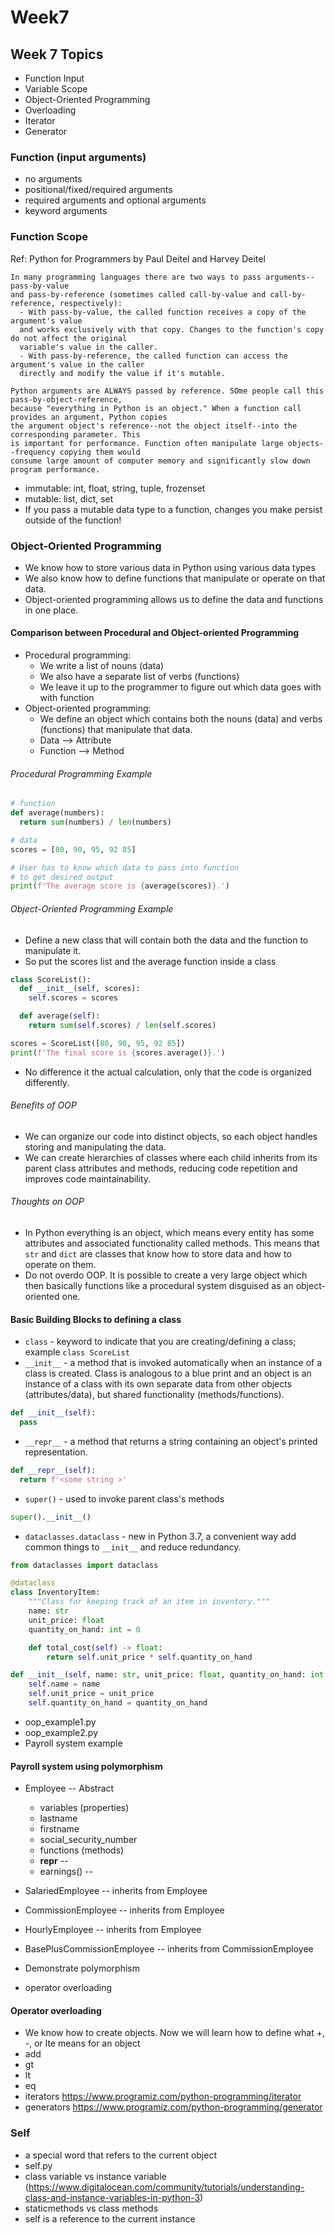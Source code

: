 # Week7

## Week 7 Topics
- Function Input 
- Variable Scope
- Object-Oriented Programming
- Overloading
- Iterator
- Generator


### Function (input arguments)
- no arguments
- positional/fixed/required arguments
- required arguments and optional arguments
- keyword arguments 

### Function Scope
Ref: Python for Programmers by Paul Deitel and Harvey Deitel
```
In many programming languages there are two ways to pass arguments--pass-by-value
and pass-by-reference (sometimes called call-by-value and call-by-reference, respectively):
  - With pass-by-value, the called function receives a copy of the argument's value 
  and works exclusively with that copy. Changes to the function's copy do not affect the original
  variable's value in the caller.
  - With pass-by-reference, the called function can access the argument's value in the caller
  directly and modify the value if it's mutable. 

Python arguments are ALWAYS passed by reference. SOme people call this pass-by-object-reference, 
because "everything in Python is an object." When a function call provides an argument, Python copies
the argument object's reference--not the object itself--into the corresponding parameter. This
is important for performance. Function often manipulate large objects--frequency copying them would
consume large amount of computer memory and significantly slow down program performance. 

```

- immutable: int, float, string, tuple, frozenset
- mutable: list, dict, set
- If you pass a mutable data type to a function, changes you make persist outside of the function!


### Object-Oriented Programming
- We know how to store various data in Python using various data types  
- We also know how to define functions that manipulate
or operate on that data. 
- Object-oriented programming allows us to define
the data and functions in one place.

#### Comparison between Procedural and Object-oriented Programming
- Procedural programming:
  - We write a list of nouns (data)
  - We also have a separate list of verbs (functions)
  - We leave it up to the programmer to figure out which 
  data goes with with function
- Object-oriented programming:
  - We define an object which contains both the nouns (data) and verbs (functions) that manipulate that data. 
  - Data --> Attribute
  - Function --> Method 


###### Procedural Programming Example

```python
# function 
def average(numbers): 
  return sum(numbers) / len(numbers)

# data
scores = [80, 90, 95, 92 85]

# User has to know which data to pass into function
# to get desired output
print(f'The average score is {average(scores)}.')

```


###### Object-Oriented Programming Example
- Define a new class that will contain both the
data and the function to manipulate it. 
- So put the scores list and the average function
inside a class

```python
class ScoreList():
  def __init__(self, scores):
    self.scores = scores

  def average(self):
    return sum(self.scores) / len(self.scores)

scores = ScoreList([80, 90, 95, 92 85]) 
print(f'The final score is {scores.average()}.')   
```

- No difference it the actual calculation, only that the
code is organized differently.

###### Benefits of OOP
- We can organize our code into distinct objects, so each object handles storing and manipulating the data. 
- We can create hierarchies of classes where each child
inherits from its parent class attributes and methods, reducing code repetition and improves code maintainability.


###### Thoughts on OOP
- In Python everything is an object, which means every entity has some attributes and associated functionality called methods. This means that `str` and `dict` are classes that know how to store data and how to operate on them. 
- Do not overdo OOP. It is possible to create a very large object which then basically functions like a procedural system disguised as an object-oriented one. 


#### Basic Building Blocks to defining a class
- `class` - keyword to indicate that you are creating/defining a class; example `class ScoreList`
- `__init__` - a method that is invoked automatically
when an instance of a class is created. Class is analogous to a blue print and an object is an instance
of a class with its own separate data from other objects (attributes/data), but shared functionality (methods/functions). 

```python
def __init__(self):
  pass
```

- `__repr__` - a method that returns a string containing
an object's printed representation. 

```python
def __repr__(self):
  return f'<some string >'
```

- `super()` - used to invoke parent class's methods

```python
super().__init__()
```

- `dataclasses.dataclass` - new in Python 3.7, a convenient way add common things to `__init__` and reduce redundancy. 

```python
from dataclasses import dataclass

@dataclass
class InventoryItem:
    """Class for keeping track of an item in inventory."""
    name: str
    unit_price: float
    quantity_on_hand: int = 0

    def total_cost(self) -> float:
        return self.unit_price * self.quantity_on_hand

```

```python
def __init__(self, name: str, unit_price: float, quantity_on_hand: int = 0):
    self.name = name
    self.unit_price = unit_price
    self.quantity_on_hand = quantity_on_hand

```



- oop_example1.py
- oop_example2.py
- Payroll system example 

#### Payroll system using polymorphism
- Employee -- Abstract
    - variables (properties)
    - lastname
    - firstname
    - social_security_number
    - functions (methods)
    - __repr__ -- 
    - earnings() -- 
- SalariedEmployee -- inherits from Employee
- CommissionEmployee -- inherits from Employee
- HourlyEmployee -- inherits from Employee
- BasePlusCommissionEmployee -- inherits from CommissionEmployee

- Demonstrate polymorphism
- operator overloading 

#### Operator overloading
- We know how to create objects. Now we will learn how to define what +, -, or lte means for an object
- add
- gt
- lt
- eq
- iterators https://www.programiz.com/python-programming/iterator
- generators https://www.programiz.com/python-programming/generator



### Self
- a special word that refers to the current object
- self.py
- class variable vs instance variable (https://www.digitalocean.com/community/tutorials/understanding-class-and-instance-variables-in-python-3)
- staticmethods vs class methods
- self is a reference to the current instance 

